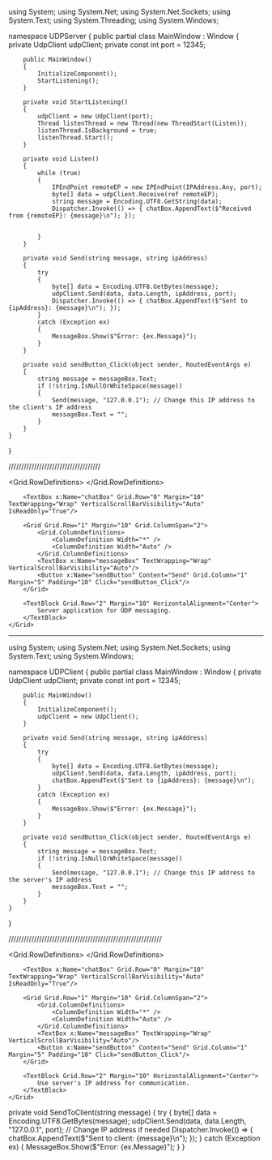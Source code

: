 using System;
using System.Net;
using System.Net.Sockets;
using System.Text;
using System.Threading;
using System.Windows;

namespace UDPServer
{
    public partial class MainWindow : Window
    {
        private UdpClient udpClient;
        private const int port = 12345;

        public MainWindow()
        {
            InitializeComponent();
            StartListening();
        }

        private void StartListening()
        {
            udpClient = new UdpClient(port);
            Thread listenThread = new Thread(new ThreadStart(Listen));
            listenThread.IsBackground = true;
            listenThread.Start();
        }

        private void Listen()
        {
            while (true)
            {
                IPEndPoint remoteEP = new IPEndPoint(IPAddress.Any, port);
                byte[] data = udpClient.Receive(ref remoteEP);
                string message = Encoding.UTF8.GetString(data);
                Dispatcher.Invoke(() => { chatBox.AppendText($"Received from {remoteEP}: {message}\n"); });

            
            }
        }

        private void Send(string message, string ipAddress)
        {
            try
            {
                byte[] data = Encoding.UTF8.GetBytes(message);
                udpClient.Send(data, data.Length, ipAddress, port);
                Dispatcher.Invoke(() => { chatBox.AppendText($"Sent to {ipAddress}: {message}\n"); });
            }
            catch (Exception ex)
            {
                MessageBox.Show($"Error: {ex.Message}");
            }
        }

        private void sendButton_Click(object sender, RoutedEventArgs e)
        {
            string message = messageBox.Text;
            if (!string.IsNullOrWhiteSpace(message))
            {
                Send(message, "127.0.0.1"); // Change this IP address to the client's IP address
                messageBox.Text = "";
            }
        }
    }
}

////////////////////////////////////

<Window x:Class="UDPServer.MainWindow"
        xmlns="http://schemas.microsoft.com/winfx/2006/xaml/presentation"
        xmlns:x="http://schemas.microsoft.com/winfx/2006/xaml"
        Title="UDP Server" Height="450" Width="525">
    <Grid>
        <Grid.RowDefinitions>
            <RowDefinition Height="*" />
            <RowDefinition Height="Auto" />
        </Grid.RowDefinitions>

        <TextBox x:Name="chatBox" Grid.Row="0" Margin="10" TextWrapping="Wrap" VerticalScrollBarVisibility="Auto" IsReadOnly="True"/>

        <Grid Grid.Row="1" Margin="10" Grid.ColumnSpan="2">
            <Grid.ColumnDefinitions>
                <ColumnDefinition Width="*" />
                <ColumnDefinition Width="Auto" />
            </Grid.ColumnDefinitions>
            <TextBox x:Name="messageBox" TextWrapping="Wrap" VerticalScrollBarVisibility="Auto"/>
            <Button x:Name="sendButton" Content="Send" Grid.Column="1" Margin="5" Padding="10" Click="sendButton_Click"/>
        </Grid>

        <TextBlock Grid.Row="2" Margin="10" HorizontalAlignment="Center">
            Server application for UDP messaging.
        </TextBlock>
    </Grid>
</Window>


-----------------------------------------------

using System;
using System.Net;
using System.Net.Sockets;
using System.Text;
using System.Windows;

namespace UDPClient
{
    public partial class MainWindow : Window
    {
        private UdpClient udpClient;
        private const int port = 12345;

        public MainWindow()
        {
            InitializeComponent();
            udpClient = new UdpClient();
        }

        private void Send(string message, string ipAddress)
        {
            try
            {
                byte[] data = Encoding.UTF8.GetBytes(message);
                udpClient.Send(data, data.Length, ipAddress, port);
                chatBox.AppendText($"Sent to {ipAddress}: {message}\n");
            }
            catch (Exception ex)
            {
                MessageBox.Show($"Error: {ex.Message}");
            }
        }

        private void sendButton_Click(object sender, RoutedEventArgs e)
        {
            string message = messageBox.Text;
            if (!string.IsNullOrWhiteSpace(message))
            {
                Send(message, "127.0.0.1"); // Change this IP address to the server's IP address
                messageBox.Text = "";
            }
        }
    }
}

////////////////////////////////////////////////////////////

<Window x:Class="UDPClient.MainWindow"
        xmlns="http://schemas.microsoft.com/winfx/2006/xaml/presentation"
        xmlns:x="http://schemas.microsoft.com/winfx/2006/xaml"
        Title="UDP Client" Height="350" Width="525">
    <Grid>
        <Grid.RowDefinitions>
            <RowDefinition Height="*" />
            <RowDefinition Height="Auto" />
            <RowDefinition Height="Auto" />
        </Grid.RowDefinitions>

        <TextBox x:Name="chatBox" Grid.Row="0" Margin="10" TextWrapping="Wrap" VerticalScrollBarVisibility="Auto" IsReadOnly="True"/>

        <Grid Grid.Row="1" Margin="10" Grid.ColumnSpan="2">
            <Grid.ColumnDefinitions>
                <ColumnDefinition Width="*" />
                <ColumnDefinition Width="Auto" />
            </Grid.ColumnDefinitions>
            <TextBox x:Name="messageBox" TextWrapping="Wrap" VerticalScrollBarVisibility="Auto"/>
            <Button x:Name="sendButton" Content="Send" Grid.Column="1" Margin="5" Padding="10" Click="sendButton_Click"/>
        </Grid>

        <TextBlock Grid.Row="2" Margin="10" HorizontalAlignment="Center">
            Use server's IP address for communication.
        </TextBlock>
    </Grid>
</Window>



private void SendToClient(string message)
{
    try
    {
        byte[] data = Encoding.UTF8.GetBytes(message);
        udpClient.Send(data, data.Length, "127.0.0.1", port); // Change IP address if needed
        Dispatcher.Invoke(() => { chatBox.AppendText($"Sent to client: {message}\n"); });
    }
    catch (Exception ex)
    {
        MessageBox.Show($"Error: {ex.Message}");
    }
}

